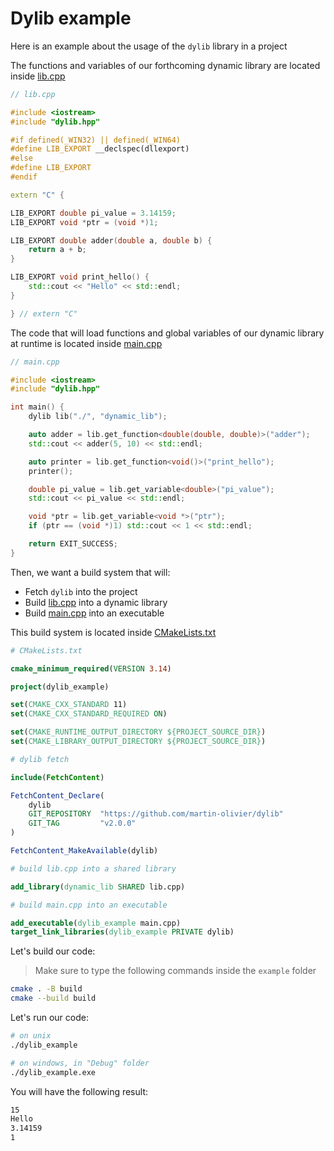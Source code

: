 # Dylib example

Here is an example about the usage of the `dylib` library in a project

The functions and variables of our forthcoming dynamic library are located inside [lib.cpp](lib.cpp)
```c++
// lib.cpp

#include <iostream>
#include "dylib.hpp"

#if defined(_WIN32) || defined(_WIN64)
#define LIB_EXPORT __declspec(dllexport)
#else
#define LIB_EXPORT
#endif

extern "C" {

LIB_EXPORT double pi_value = 3.14159;
LIB_EXPORT void *ptr = (void *)1;

LIB_EXPORT double adder(double a, double b) {
    return a + b;
}

LIB_EXPORT void print_hello() {
    std::cout << "Hello" << std::endl;
}

} // extern "C"
```

The code that will load functions and global variables of our dynamic library at runtime is located inside [main.cpp](main.cpp)
```c++
// main.cpp

#include <iostream>
#include "dylib.hpp"

int main() {
    dylib lib("./", "dynamic_lib");

    auto adder = lib.get_function<double(double, double)>("adder");
    std::cout << adder(5, 10) << std::endl;

    auto printer = lib.get_function<void()>("print_hello");
    printer();

    double pi_value = lib.get_variable<double>("pi_value");
    std::cout << pi_value << std::endl;

    void *ptr = lib.get_variable<void *>("ptr");
    if (ptr == (void *)1) std::cout << 1 << std::endl;

    return EXIT_SUCCESS;
}
```

Then, we want a build system that will:
- Fetch `dylib` into the project
- Build [lib.cpp](lib.cpp) into a dynamic library
- Build [main.cpp](main.cpp) into an executable

This build system is located inside [CMakeLists.txt](CMakeLists.txt)
```cmake
# CMakeLists.txt

cmake_minimum_required(VERSION 3.14)

project(dylib_example)

set(CMAKE_CXX_STANDARD 11)
set(CMAKE_CXX_STANDARD_REQUIRED ON)

set(CMAKE_RUNTIME_OUTPUT_DIRECTORY ${PROJECT_SOURCE_DIR})
set(CMAKE_LIBRARY_OUTPUT_DIRECTORY ${PROJECT_SOURCE_DIR})

# dylib fetch

include(FetchContent)

FetchContent_Declare(
    dylib
    GIT_REPOSITORY  "https://github.com/martin-olivier/dylib"
    GIT_TAG         "v2.0.0"
)

FetchContent_MakeAvailable(dylib)

# build lib.cpp into a shared library

add_library(dynamic_lib SHARED lib.cpp)

# build main.cpp into an executable

add_executable(dylib_example main.cpp)
target_link_libraries(dylib_example PRIVATE dylib)
```

Let's build our code:
> Make sure to type the following commands inside the `example` folder
```sh
cmake . -B build
cmake --build build
```

Let's run our code:
```sh
# on unix
./dylib_example

# on windows, in "Debug" folder
./dylib_example.exe
```

You will have the following result:
```sh
15
Hello
3.14159
1
```
